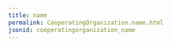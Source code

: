 ```yaml
---
title: name
permalink: CooperatingOrganization.name.html
jsonid: cooperatingorganization_name
---
```

